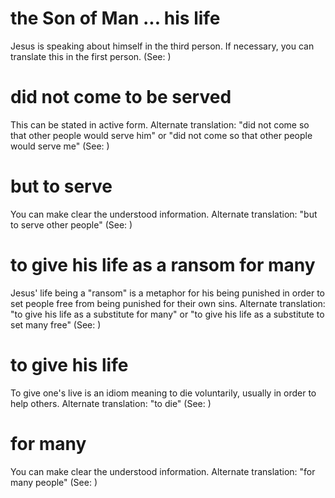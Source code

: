 
# the Son of Man ... his life
Jesus is speaking about himself in the third person. If necessary, you can translate this in the first person. (See: )

# did not come to be served
This can be stated in active form. Alternate translation: "did not come so that other people would serve him" or "did not come so that other people would serve me" (See: )

# but to serve
You can make clear the understood information. Alternate translation: "but to serve other people" (See: )

# to give his life as a ransom for many
Jesus' life being a "ransom" is a metaphor for his being punished in order to set people free from being punished for their own sins. Alternate translation: "to give his life as a substitute for many" or "to give his life as a substitute to set many free" (See: )

# to give his life
To give one's live is an idiom meaning to die voluntarily, usually in order to help others. Alternate translation: "to die" (See: )

# for many
You can make clear the understood information. Alternate translation: "for many people" (See: )